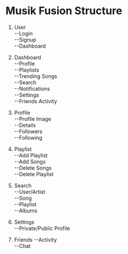 # Musik Fusion Structure

1. User   
    --Login   
    --Signup   
    --Dashboard   

2. Dashboard   
    --Profile   
    --Playlists   
    --Trending Songs   
    --Search   
    --Notifications   
    --Settings   
    --Friends Activity   

3. Profile   
    --Profile Image   
    --Details   
    --Followers   
    --Following   

4. Playlist   
    --Add Playlist   
    --Add Songs   
    --Delete Songs   
    --Delete Playlist   

5. Search   
    --User/Artist   
    --Song   
    --Playlist   
    --Albums   

6. Settings   
    --Private/Public Profile     

7. Friends
    --Activity   
    --Chat   
